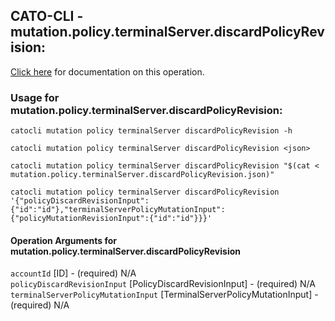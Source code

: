 
## CATO-CLI - mutation.policy.terminalServer.discardPolicyRevision:
[Click here](https://api.catonetworks.com/documentation/#mutation-mutation.policy.terminalServer.discardPolicyRevision) for documentation on this operation.

### Usage for mutation.policy.terminalServer.discardPolicyRevision:

`catocli mutation policy terminalServer discardPolicyRevision -h`

`catocli mutation policy terminalServer discardPolicyRevision <json>`

`catocli mutation policy terminalServer discardPolicyRevision "$(cat < mutation.policy.terminalServer.discardPolicyRevision.json)"`

`catocli mutation policy terminalServer discardPolicyRevision '{"policyDiscardRevisionInput":{"id":"id"},"terminalServerPolicyMutationInput":{"policyMutationRevisionInput":{"id":"id"}}}'`


#### Operation Arguments for mutation.policy.terminalServer.discardPolicyRevision ####

`accountId` [ID] - (required) N/A    
`policyDiscardRevisionInput` [PolicyDiscardRevisionInput] - (required) N/A    
`terminalServerPolicyMutationInput` [TerminalServerPolicyMutationInput] - (required) N/A    
